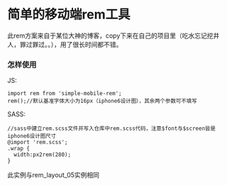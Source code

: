 # 简单的移动端rem工具
此rem方案来自于某位大神的博客，copy下来在自己的项目里（吃水忘记挖井人，罪过罪过。。），用了很长时间都不错。

### 怎样使用
JS:
```
import rem from 'simple-mobile-rem';
rem();//默认基准字体大小为16px（iphone6设计图），其余两个参数可不填写

```
SASS:
```
//sass中建立rem.scss文件并写入仓库中rem.scss代码，注意$font与$screen皆是iphone6设计图尺寸
@import 'rem.scss';
.wrap {
  width:px2rem(280);
}
```


此实例与rem_layout_05实例相同